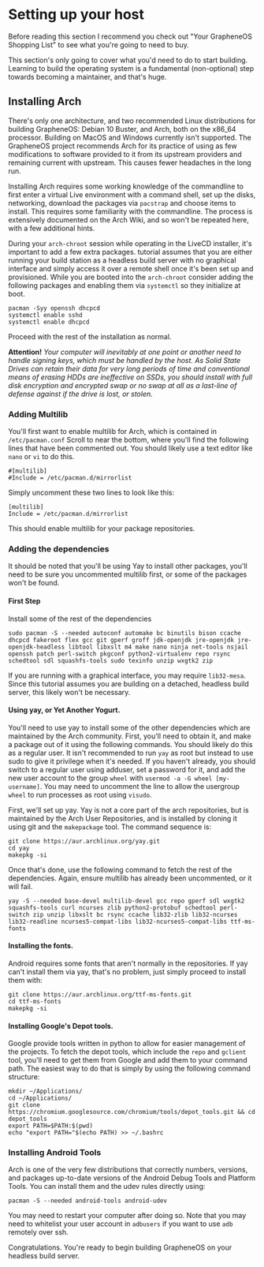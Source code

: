 # Setting up your host
Before reading this section I recommend you check out "Your GrapheneOS Shopping List" to see what you're going to need to buy.

This section's only going to cover what you'd need to do to start building. Learning to build the operating system is a fundamental (non-optional) step towards becoming a maintainer, and that's huge. 

## Installing Arch
There's only one architecture, and two recommended Linux distributions for building GrapheneOS: Debian 10 Buster, and Arch, both on the x86_64 processor. Building on MacOS and Windows currently isn't supported. The GrapheneOS project recommends Arch for its practice of using as few modifications to software provided to it from its upstream providers and remaining current with upstream. This causes fewer headaches in the long run. 

Installing Arch requires some working knowledge of the commandline to first enter a virtual Live environment with a command shell, set up the disks, networking, download the packages via `pacstrap` and choose items to install. This requires some familiarity with the commandline. The process is extensively documented on the Arch Wiki, and so won't be repeated here, with a few additional hints.

During your `arch-chroot` session while operating in the LiveCD installer, it's important to add a few extra packages.  tutorial assumes that you are either running your build station as a headless build server with no graphical interface and simply access it over a remote shell once it's been set up and provisioned. While you are booted into the `arch-chroot` consider adding the following packages and enabling them via `systemctl` so they initialize at boot.
```
pacman -Syy openssh dhcpcd
systemctl enable sshd
systemctl enable dhcpcd
```
Proceed with the rest of the installation as normal.

**Attention!** *Your computer will inevitably at one point or another need to handle signing keys, which must be handled by the host. As Solid State Drives can retain their data for very long periods of time and conventional means of erasing HDDs are ineffective on SSDs, you should install with full disk encryption and encrypted swap or no swap at all as a last-line of defense against if the drive is lost, or stolen.*

### Adding Multilib
You'll first want to enable multilib for Arch, which is contained in `/etc/pacman.conf` Scroll to near the bottom, where you'll find the following lines that have been commented out. You should likely use a text editor like `nano` or `vi` to do this. 
```
#[multilib]
#Include = /etc/pacman.d/mirrorlist
```
Simply uncomment these two lines to look like this: 
```
[multilib]
Include = /etc/pacman.d/mirrorlist
```
This should enable multilib for your package repositories. 

### Adding the dependencies
It should be noted that you'll be using Yay to install other packages, you'll need to be sure you uncommented multilib first, or some of the packages won't be found.

#### First Step
Install some of the rest of the dependencies
```
sudo pacman -S --needed autoconf automake bc binutils bison ccache dhcpcd fakeroot flex gcc git gperf groff jdk-openjdk jre-openjdk jre-openjdk-headless libtool libxslt m4 make nano ninja net-tools nsjail openssh patch perl-switch pkgconf python2-virtualenv repo rsync schedtool sdl squashfs-tools sudo texinfo unzip wxgtk2 zip
```

If you are running with a graphical interface, you may require `lib32-mesa`. Since this tutorial assumes you are building on a detached, headless build server, this likely won't be necessary.

#### Using yay, or Yet Another Yogurt.
You'll need to use yay to install some of the other dependencies which are maintained by the Arch community. First, you'll need to obtain it, and make a package out of it using the following commands. You should likely do this as a regular user. It isn't recommended to run `yay` as root but instead to use sudo to give it privilege when it's needed. If you haven't already, you should switch to a regular user using adduser, set a password for it, and add the new user account to the group `wheel` with `usermod -a -G wheel [my-username]`. You may need to uncomment the line to allow the usergroup `wheel` to run processes as root using `visudo`.

First, we'll set up yay. Yay is not a core part of the arch repositories, but is maintained by the Arch User Repositories, and is installed by cloning it using git and the `makepackage` tool. The command sequence is: 
```
git clone https://aur.archlinux.org/yay.git
cd yay
makepkg -si
```
Once that's done, use the following command to fetch the rest of the dependencies. Again, ensure multilib has already been uncommented, or it will fail. 
```
yay -S --needed base-devel multilib-devel gcc repo gperf sdl wxgtk2 squashfs-tools curl ncurses zlib python2-protobuf schedtool perl-switch zip unzip libxslt bc rsync ccache lib32-zlib lib32-ncurses lib32-readline ncurses5-compat-libs lib32-ncurses5-compat-libs ttf-ms-fonts
```

#### Installing the fonts.
Android requires some fonts that aren't normally in the repositories. If yay can't install them via yay, that's no problem, just simply proceed to install them with: 
```
git clone https://aur.archlinux.org/ttf-ms-fonts.git
cd ttf-ms-fonts
makepkg -si
```

#### Installing Google's Depot tools.

Google provide tools written in python to allow for easier management of the projects. To fetch the depot tools, which include the `repo` and `gclient` tool, you'll need to get them from Google and add them to your command path. The easiest way to do that is simply by using the following command structure:
```
mkdir ~/Applications/
cd ~/Applications/
git clone https://chromium.googlesource.com/chromium/tools/depot_tools.git && cd depot_tools
export PATH=$PATH:$(pwd)
echo "export PATH="$(echo PATH) >> ~/.bashrc
```

### Installing Android Tools
Arch is one of the very few distributions that correctly numbers, versions, and packages up-to-date versions of the Android Debug Tools and Platform Tools. You can install them and the udev rules directly using:
```
pacman -S --needed android-tools android-udev
```
You may need to restart your computer after doing so. Note that you may need to whitelist your user account in `adbusers` if you want to use `adb` remotely over ssh.

Congratulations. You're ready to begin building GrapheneOS on your headless build server. 
